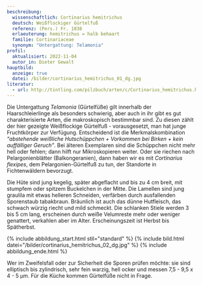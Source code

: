 ```yaml
---
beschreibung:
  wissenschaftlich: Cortinarius hemitrichus
  deutsch: Weißflockiger Gürtelfuß
  referenz: (Pers.) Fr. 1838
  erlaeuterung: hemitrichus = halb behaart
  familie: Cortinariaceae
  synonym: "Untergattung: Telamonia"
profil:
  aktualisiert: 2022-11-04
  autor_in: Dieter Gewalt
hauptbild:
  anzeige: true
  datei: /bilder/cortinarius_hemitrichus_01_dg.jpg
literatur:
  - url: http://tintling.com/pilzbuch/arten/c/Cortinarius_hemitrichus.html
---
```

Die Untergattung *Telamonia* (Gürtelfüße) gilt innerhalb der Haarschleierlinge als besonders schwierig, aber auch in ihr gibt es gut charakterisierte Arten, die makroskopisch bestimmbar sind. Zu diesen zählt der hier gezeigte Weißflockige Gürtelfuß - vorausgesetzt, man hat junge Fruchtkörper zur Verfügung. Entscheidend ist die Merkmalskombination *"abstehende weißliche Hutschüppchen + Vorkommen bei Birken + kein auffälliger Geruch"*. Bei älteren Exemplaren sind die Schüppchen nicht mehr hell oder fehlen; dann hilft nur Mikroskopieren weiter. Oder sie riechen nach Pelargonienblätter (Balkongeranien), dann haben wir es mit *Cortinarius flexipes*, dem Pelargonien-Gürtelfuß zu tun, der Standorte in Fichtenwäldern bevorzugt.



Die Hüte sind jung kegelig, später abgeflacht und bis zu 4 cm breit, mit stumpfem oder spitzem Buckelchen in der Mitte. Die Lamellen sind jung graulila mit etwas helleren Schneiden, verfärben durch ausfallenden Sporenstaub tabakbraun. Bräunlich ist auch das dünne Hutfleisch, das schwach würzig riecht und mild schmeckt. Die schlanken Stiele werden 3 bis 5 cm lang, erscheinen durch weiße Velumreste mehr oder weniger genattert, verkahlen aber im Alter. Erscheinungszeit ist Herbst bis Spätherbst.

{% include abbildung_start.html stil="standard" %}
{% include bild.html datei="/bilder/cortinarius_hemitrichus_02_dg.jpg" %}
{% include abbildung_ende.html %}

Wer im Zweifelsfall oder zur Sicherheit die Sporen prüfen möchte: sie sind elliptisch bis zylindrisch, sehr fein warzig, hell ocker und messen 7,5 - 9,5 x 4 - 5 µm. Für die Küche kommen Gürtelfüße nicht in Frage.